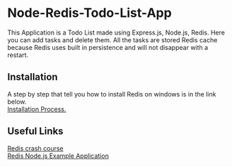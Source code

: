# Node-Redis-Todo-List-App

This Application is a Todo List made using Express.js, Node.js, Redis. Here you can add tasks and delete them. All the tasks are stored Redis cache because Redis uses built in persistence and will not disappear with a restart.

## Installation
A step by step that tell you how to install Redis on windows is in the link below.<br />
[Installation Process.](https://talk2amareswaran935285148.wpcomstaging.com/how-to-install-redis-on-windows-10/)

## Useful Links
[Redis crash course](https://www.youtube.com/watch?v=Hbt56gFj998&t=79s)<br />
[Redis Node.js Example Application](https://www.youtube.com/watch?v=oaJq1mQ3dFI)
